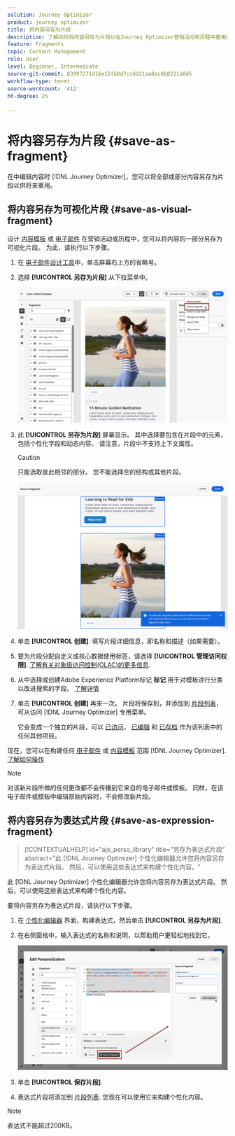 ```yaml
---
solution: Journey Optimizer
product: journey optimizer
title: 将内容另存为片段
description: 了解如何将内容另存为片段以在Journey Optimizer营销活动和历程中重用内容
feature: Fragments
topic: Content Management
role: User
level: Beginner, Intermediate
source-git-commit: 83997271d16e15fb0d7ccdd21aa8ac8b8221a0d5
workflow-type: tm+mt
source-wordcount: '412'
ht-degree: 2%

---
```


# 将内容另存为片段 {#save-as-fragment}

在中编辑内容时 [!DNL Journey Optimizer]，您可以将全部或部分内容另存为片段以供将来重用。

## 将内容另存为可视化片段 {#save-as-visual-fragment}

设计 [内容模板](content-templates.md) 或 [电子邮件](../email/get-started-email-design.md) 在营销活动或历程中，您可以将内容的一部分另存为可视化片段。 为此，请执行以下步骤。

1. 在 [电子邮件设计工具](../email/get-started-email-design.md)中，单击屏幕右上方的省略号。

1. 选择 **[!UICONTROL 另存为片段]** 从下拉菜单中。

   ![](assets/fragment-save-as.png)

1. 此 **[!UICONTROL 另存为片段]** 屏幕显示。 其中选择要包含在片段中的元素，包括个性化字段和动态内容。 请注意，片段中不支持上下文属性。

   >[!CAUTION]
   >
   >只能选取彼此相邻的部分。 您不能选择空的结构或其他片段。

   ![](assets/fragment-save-as-screen.png)

1. 单击 **[!UICONTROL 创建]**. 填写片段详细信息，即名称和描述（如果需要）。

1. 要为片段分配自定义或核心数据使用标签，请选择 **[!UICONTROL 管理访问权限]**. [了解有关对象级访问控制(OLAC)的更多信息](../administration/object-based-access.md).

1. 从中选择或创建Adobe Experience Platform标记 **标记** 用于对模板进行分类以改进搜索的字段。 [了解详情](../start/search-filter-categorize.md#tags)

1. 单击 **[!UICONTROL 创建]** 再来一次。 片段将保存到，并添加到 [片段列表](#access-manage-fragments)，可从访问 [!DNL Journey Optimizer] 专用菜单。

   它会变成一个独立的片段，可以 [已访问](#access-manage-fragments)， [已编辑](#edit-fragments) 和 [已存档](#archive-fragments) 作为该列表中的任何其他项目。

现在，您可以在构建任何 [电子邮件](../email/get-started-email-design.md) 或 [内容模板](content-templates.md) 范围 [!DNL Journey Optimizer]. [了解如何操作](../email/use-visual-fragments.md)

>[!NOTE]
>
>对该新片段所做的任何更改都不会传播到它来自的电子邮件或模板。 同样，在该电子邮件或模板中编辑原始内容时，不会修改新片段。

## 将内容另存为表达式片段 {#save-as-expression-fragment}

>[!CONTEXTUALHELP]
>id="ajo_perso_library"
>title="另存为表达式片段"
>abstract="此 [!DNL Journey Optimizer] 个性化编辑器允许您将内容另存为表达式片段。 然后，可以使用这些表达式来构建个性化内容。"

此 [!DNL Journey Optimizer] 个性化编辑器允许您将内容另存为表达式片段。 然后，可以使用这些表达式来构建个性化内容。

要将内容另存为表达式片段，请执行以下步骤。

1. 在 [个性化编辑器](../personalization/personalization-build-expressions.md) 界面，构建表达式，然后单击 **[!UICONTROL 另存为片段]**.

1. 在右侧窗格中，输入表达式的名称和说明，以帮助用户更轻松地找到它。

   ![](assets/expression-fragment-save-as.png)

1. 单击 **[!UICONTROL 保存片段]**.

   <!--An expression fragment cannot be nested inside another fragment.-->

1. 表达式片段将添加到 [片段列表](#access-manage-fragments). 您现在可以使用它来构建个性化内容。

>[!NOTE]
>
>表达式不能超过200KB。
